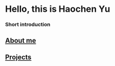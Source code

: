 # Hello, this is Haochen Yu

### Short introduction

## [About me](https://vilktor370.github.io/haochen.github.io/about.html)

## [Projects](https://vilktor370.github.io/haochen.github.io/projects.html)
